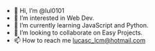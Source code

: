 - 👋 Hi, I’m @lul0101
- 👀 I’m interested in Web Dev.
- 🌱 I’m currently learning JavaScript and Python.
- 💞️ I’m looking to collaborate on Easy Projects.
- 📫 How to reach me lucasc_lcm@hotmail.com

